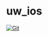# uw_ios

[![Git](https://app.soluble.cloud/api/v1/public/badges/3562dd34-2d80-44ca-9d85-ec781f0be679.svg?orgId=604336610407)](https://app.soluble.cloud/repos/details/github.com/jefferyfry/uw_ios?orgId=604336610407)  

